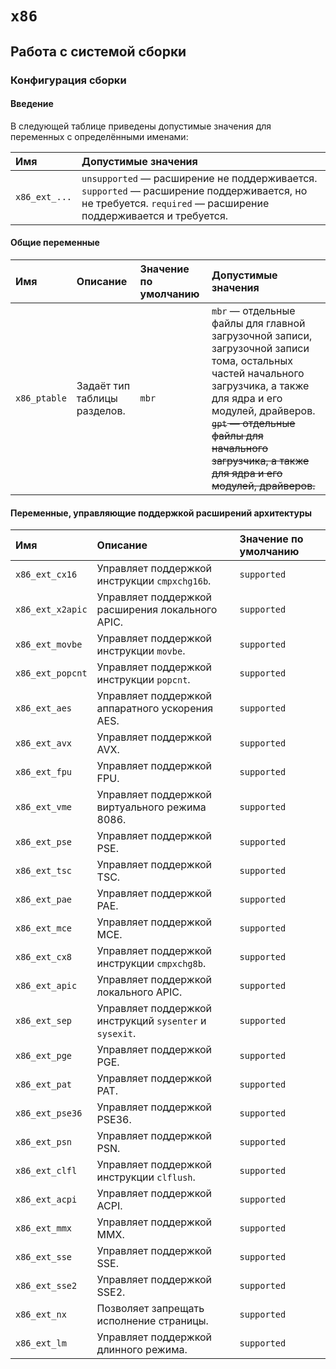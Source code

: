# `x86`

## Работа с системой сборки

### Конфигурация сборки

#### Введение

В следующей таблице приведены допустимые значения для переменных с определёнными именами:

| Имя           | Допустимые значения                                                                                                                                         |
|:--------------|:------------------------------------------------------------------------------------------------------------------------------------------------------------|
| `x86_ext_...` | `unsupported` — расширение не поддерживается. `supported` — расширение поддерживается, но не требуется. `required` — расширение поддерживается и требуется. |

#### Общие переменные

| Имя          | Описание                     | Значение по умолчанию | Допустимые значения                                                                                                                                                                                                                                                   |
|:-------------|:-----------------------------|:----------------------|:----------------------------------------------------------------------------------------------------------------------------------------------------------------------------------------------------------------------------------------------------------------------|
| `x86_ptable` | Задаёт тип таблицы разделов. | `mbr`                 | `mbr` — отдельные файлы для главной загрузочной записи, загрузочной записи тома, остальных частей начального загрузчика, а также для ядра и его модулей, драйверов. ~~`gpt` — отдельные файлы для начального загрузчика, а также для ядра и его модулей, драйверов.~~ |

#### Переменные, управляющие поддержкой расширений архитектуры

| Имя              | Описание                                                | Значение по умолчанию |
|:-----------------|:--------------------------------------------------------|:----------------------|
| `x86_ext_cx16`   | Управляет поддержкой инструкции `cmpxchg16b`.           | `supported`           |
| `x86_ext_x2apic` | Управляет поддержкой расширения локального APIC.        | `supported`           |
| `x86_ext_movbe`  | Управляет поддержкой инструкции `movbe`.                | `supported`           |
| `x86_ext_popcnt` | Управляет поддержкой инструкции `popcnt`.               | `supported`           |
| `x86_ext_aes`    | Управляет поддержкой аппаратного ускорения AES.         | `supported`           |
| `x86_ext_avx`    | Управляет поддержкой AVX.                               | `supported`           |
| `x86_ext_fpu`    | Управляет поддержкой FPU.                               | `supported`           |
| `x86_ext_vme`    | Управляет поддержкой виртуального режима 8086.          | `supported`           |
| `x86_ext_pse`    | Управляет поддержкой PSE.                               | `supported`           |
| `x86_ext_tsc`    | Управляет поддержкой TSC.                               | `supported`           |
| `x86_ext_pae`    | Управляет поддержкой PAE.                               | `supported`           |
| `x86_ext_mce`    | Управляет поддержкой MCE.                               | `supported`           |
| `x86_ext_cx8`    | Управляет поддержкой инструкции `cmpxchg8b`.            | `supported`           |
| `x86_ext_apic`   | Управляет поддержкой локального APIC.                   | `supported`           |
| `x86_ext_sep`    | Управляет поддержкой инструкций `sysenter` и `sysexit`. | `supported`           |
| `x86_ext_pge`    | Управляет поддержкой PGE.                               | `supported`           |
| `x86_ext_pat`    | Управляет поддержкой PAT.                               | `supported`           |
| `x86_ext_pse36`  | Управляет поддержкой PSE36.                             | `supported`           |
| `x86_ext_psn`    | Управляет поддержкой PSN.                               | `supported`           |
| `x86_ext_clfl`   | Управляет поддержкой инструкции `clflush`.              | `supported`           |
| `x86_ext_acpi`   | Управляет поддержкой ACPI.                              | `supported`           |
| `x86_ext_mmx`    | Управляет поддержкой MMX.                               | `supported`           |
| `x86_ext_sse`    | Управляет поддержкой SSE.                               | `supported`           |
| `x86_ext_sse2`   | Управляет поддержкой SSE2.                              | `supported`           |
| `x86_ext_nx`     | Позволяет запрещать исполнение страницы.                | `supported`           |
| `x86_ext_lm`     | Управляет поддержкой длинного режима.                   | `supported`           |
